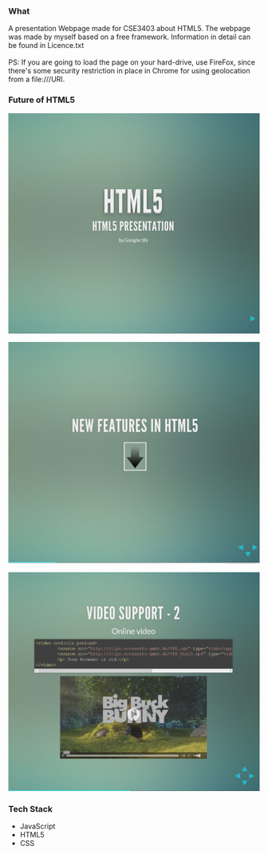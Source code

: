 <html>
<body>

<H3>What</H3>
<p>A presentation Webpage made for CSE3403 about HTML5. The webpage was made by myself based on a free framework. Information in detail can be found in Licence.txt</br></br>PS: If you are going to load the page on your hard-drive, use FireFox, since there's some security restriction in place in Chrome for using geolocation from a file:///URI.</p>

<H3>Future of HTML5</H3>
<p><a href="https://github.com/sghgigi/FutureofHTML5/blob/master/html5_1.png" target="_blank"><img src="https://github.com/sghgigi/FutureofHTML5/blob/master/html5_1.png" alt="HTML5 image" title="Future of HTML5" style="max-width:100%;"></a></p>

<p><a href="https://github.com/sghgigi/FutureofHTML5/blob/master/html5_2.png" target="_blank"><img src="https://github.com/sghgigi/FutureofHTML5/blob/master/html5_2.png" alt="HTML5 image" title="Future of HTML5" style="max-width:100%;"></a></p>

<p><a href="https://github.com/sghgigi/FutureofHTML5/blob/master/html5_3.png" target="_blank"><img src="https://github.com/sghgigi/FutureofHTML5/blob/master/html5_3.png" alt="HTML5 image" title="Future of HTML5" style="max-width:100%;"></a></p>
<H3>Tech Stack</H3>
<ul>
<li>JavaScript</li>
<li>HTML5</li>
<li>CSS</li>
</ul>

</body>
</html>




